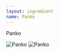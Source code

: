 ```yaml
---
layout: ingredient
name: Panko
---
```


Panko

![Panko](/JapaneseCookbook/assets/images/ingredients/panko-1.jpg)
![Panko](/JapaneseCookbook/assets/images/ingredients/panko-2.jpg)
